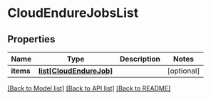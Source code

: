 # CloudEndureJobsList

## Properties
Name | Type | Description | Notes
------------ | ------------- | ------------- | -------------
**items** | [**list[CloudEndureJob]**](CloudEndureJob.md) |  | [optional]

[[Back to Model list]](API_README.md#documentation-for-models) [[Back to API list]](API_README.md#documentation-for-api-endpoints) [[Back to README]](API_README.md)

